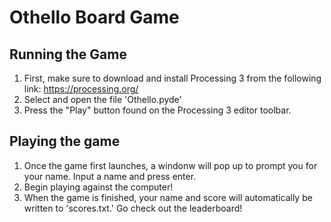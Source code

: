# Othello Board Game

## Running the Game

1. First, make sure to download and install Processing 3 from the following link: https://processing.org/
2. Select and open the file 'Othello.pyde'
3. Press the "Play" button found on the Processing 3 editor toolbar.

## Playing the game

1. Once the game first launches, a windonw will pop up to prompt you for your name. Input a name and press enter.
2. Begin playing against the computer!
3. When the game is finished, your name and score will automatically be written to 'scores.txt.' Go check out the leaderboard!
